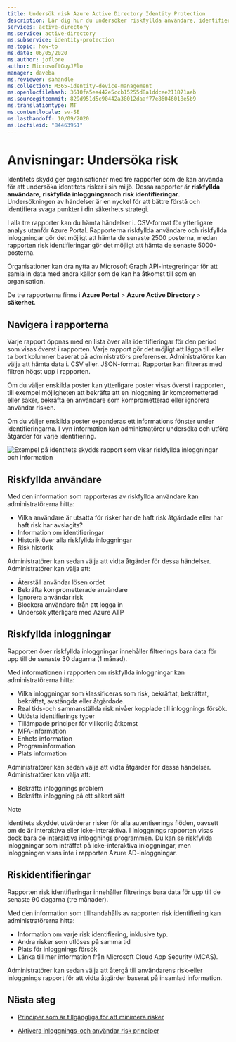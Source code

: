```yaml
---
title: Undersök risk Azure Active Directory Identity Protection
description: Lär dig hur du undersöker riskfyllda användare, identifieringar och inloggningar i Azure Active Directory Identity Protection
services: active-directory
ms.service: active-directory
ms.subservice: identity-protection
ms.topic: how-to
ms.date: 06/05/2020
ms.author: joflore
author: MicrosoftGuyJFlo
manager: daveba
ms.reviewer: sahandle
ms.collection: M365-identity-device-management
ms.openlocfilehash: 3610fa5ea442e5ccb15255d8a1ddcee211871aeb
ms.sourcegitcommit: 829d951d5c90442a38012daaf77e86046018e5b9
ms.translationtype: MT
ms.contentlocale: sv-SE
ms.lasthandoff: 10/09/2020
ms.locfileid: "84463951"
---
```

# <a name="how-to-investigate-risk"></a>Anvisningar: Undersöka risk

Identitets skydd ger organisationer med tre rapporter som de kan använda för att undersöka identitets risker i sin miljö. Dessa rapporter är **riskfyllda användare**, **riskfyllda inloggningar**och **risk identifieringar**. Undersökningen av händelser är en nyckel för att bättre förstå och identifiera svaga punkter i din säkerhets strategi.

I alla tre rapporter kan du hämta händelser i. CSV-format för ytterligare analys utanför Azure Portal. Rapporterna riskfyllda användare och riskfyllda inloggningar gör det möjligt att hämta de senaste 2500 posterna, medan rapporten risk identifieringar gör det möjligt att hämta de senaste 5000-posterna.

Organisationer kan dra nytta av Microsoft Graph API-integreringar för att samla in data med andra källor som de kan ha åtkomst till som en organisation.

De tre rapporterna finns i **Azure Portal**  >  **Azure Active Directory**  >  **säkerhet**.

## <a name="navigating-the-reports"></a>Navigera i rapporterna

Varje rapport öppnas med en lista över alla identifieringar för den period som visas överst i rapporten. Varje rapport gör det möjligt att lägga till eller ta bort kolumner baserat på administratörs preferenser. Administratörer kan välja att hämta data i. CSV eller. JSON-format. Rapporter kan filtreras med filtren högst upp i rapporten.

Om du väljer enskilda poster kan ytterligare poster visas överst i rapporten, till exempel möjligheten att bekräfta att en inloggning är komprometterad eller säker, bekräfta en användare som komprometterad eller ignorera användar risken.

Om du väljer enskilda poster expanderas ett informations fönster under identifieringarna. I vyn information kan administratörer undersöka och utföra åtgärder för varje identifiering. 

![Exempel på identitets skydds rapport som visar riskfyllda inloggningar och information](./media/howto-identity-protection-investigate-risk/identity-protection-risky-sign-ins-report.png)

## <a name="risky-users"></a>Riskfyllda användare

Med den information som rapporteras av riskfyllda användare kan administratörerna hitta:

- Vilka användare är utsatta för risker har de haft risk åtgärdade eller har haft risk har avslagits?
- Information om identifieringar
- Historik över alla riskfyllda inloggningar
- Risk historik
 
Administratörer kan sedan välja att vidta åtgärder för dessa händelser. Administratörer kan välja att:

- Återställ användar lösen ordet
- Bekräfta komprometterade användare
- Ignorera användar risk
- Blockera användare från att logga in
- Undersök ytterligare med Azure ATP

## <a name="risky-sign-ins"></a>Riskfyllda inloggningar

Rapporten över riskfyllda inloggningar innehåller filtrerings bara data för upp till de senaste 30 dagarna (1 månad).

Med informationen i rapporten om riskfyllda inloggningar kan administratörerna hitta:

- Vilka inloggningar som klassificeras som risk, bekräftat, bekräftat, bekräftat, avstängda eller åtgärdade.
- Real tids-och sammanställda risk nivåer kopplade till inloggnings försök.
- Utlösta identifierings typer
- Tillämpade principer för villkorlig åtkomst
- MFA-information
- Enhets information
- Programinformation
- Plats information

Administratörer kan sedan välja att vidta åtgärder för dessa händelser. Administratörer kan välja att:

- Bekräfta inloggnings problem
- Bekräfta inloggning på ett säkert sätt

> [!NOTE] 
> Identitets skyddet utvärderar risker för alla autentiserings flöden, oavsett om de är interaktiva eller icke-interaktiva. I inloggnings rapporten visas dock bara de interaktiva inloggnings programmen. Du kan se riskfyllda inloggningar som inträffat på icke-interaktiva inloggningar, men inloggningen visas inte i rapporten Azure AD-inloggningar.

## <a name="risk-detections"></a>Riskidentifieringar

Rapporten risk identifieringar innehåller filtrerings bara data för upp till de senaste 90 dagarna (tre månader).

Med den information som tillhandahålls av rapporten risk identifiering kan administratörerna hitta:

- Information om varje risk identifiering, inklusive typ.
- Andra risker som utlöses på samma tid
- Plats för inloggnings försök
- Länka till mer information från Microsoft Cloud App Security (MCAS).

Administratörer kan sedan välja att återgå till användarens risk-eller inloggnings rapport för att vidta åtgärder baserat på insamlad information.

## <a name="next-steps"></a>Nästa steg

- [Principer som är tillgängliga för att minimera risker](concept-identity-protection-policies.md)

- [Aktivera inloggnings-och användar risk principer](howto-identity-protection-configure-risk-policies.md)
